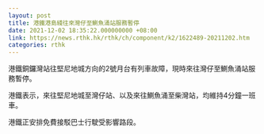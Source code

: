 ```yaml
---
layout: post
title: 港鐵港島綫往來灣仔至鰂魚涌站服務暫停
date: 2021-12-02 18:35:22.000000000 +08:00
link: https://news.rthk.hk/rthk/ch/component/k2/1622489-20211202.htm
categories: rthk
---
```


港鐵銅鑼灣站往堅尼地城方向的2號月台有列車故障，現時來往灣仔至鰂魚涌站服務暫停。

港鐵表示，來往堅尼地城至灣仔站、以及來往鰂魚涌至柴灣站，均維持4分鐘一班車。

港鐵正安排免費接駁巴士行駛受影響路段。
